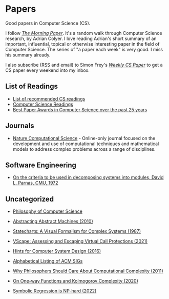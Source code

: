 # Papers

Good papers in Computer Science (CS).

I follow _[The Morning Paper](https://blog.acolyer.org/)_. It's a random walk through Computer Science research, by Adrian Colyer. I love reading Adrian's short summary of an important, influential, topical or otherwise interesting paper in the field of Computer Science. The series of "a paper each week" is very good. I miss his summary already.

I also subscribe (RSS and email) to Simon Frey's _[Weekly CS Paper](https://simon-frey.com/weeklycspaper/)_ to get a CS paper every weekend into my inbox.

## List of Readings

- [List of recommended CS readings](https://github.com/amilajack/reading)
- [Computer Science Readings](https://github.com/erikgrinaker/readings)
- [Best Paper Awards in Computer Science over the past 25 years](https://jeffhuang.com/best_paper_awards/)

## Journals

- [Nature Computational Science](https://www.nature.com/natcomputsci) - Online-only journal focused on the development and use of computational techniques and mathematical models to address complex problems across a range of disciplines.

## Software Engineering

- [On the criteria to be used in decomposing systems into modules, David L. Parnas, CMU, 1972](https://dl.acm.org/doi/pdf/10.1145/361598.361623)

## Uncategorized

- [Philosophy of Computer Science](https://cse.buffalo.edu/~rapaport/Papers/phics.pdf)
- [Abstracting Abstract Machines (2010)](http://matt.might.net/papers/vanhorn2010abstract.pdf)
- [Statecharts: A Visual Formalism for Complex Systems (1987)](http://www.inf.ed.ac.uk/teaching/courses/seoc/2005_2006/resources/statecharts.pdf)

- [VScape: Assessing and Escaping Virtual Call Protections (2021)](https://www.usenix.org/system/files/sec21fall-chen-kaixiang.pdf)
- [Hints for Computer System Design (2016)](https://www.microsoft.com/en-us/research/wp-content/uploads/2016/02/acrobat-17.pdf)
- [Alphabetical Listing of ACM SIGs](https://www.acm.org/special-interest-groups/alphabetical-listing)
- [Why Philosophers Should Care About Computational Complexity (2011)](https://arxiv.org/abs/1108.1791)
- [On One-way Functions and Kolmogorov Complexity (2020)](https://arxiv.org/abs/2009.11514)
- [Symbolic Regression is NP-hard (2022)](https://openreview.net/forum?id=LTiaPxqe2e)
